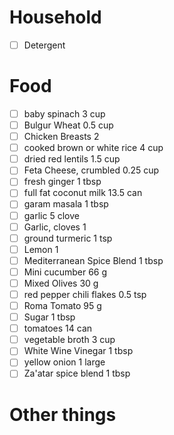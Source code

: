 # Household

- [ ] Detergent  

# Food
- [ ] baby spinach 3 cup
- [ ] Bulgur Wheat 0.5 cup
- [ ] Chicken Breasts 2 
- [ ] cooked brown or white rice 4 cup
- [ ] dried red lentils 1.5 cup
- [ ] Feta Cheese, crumbled 0.25 cup
- [ ] fresh ginger 1 tbsp
- [ ] full fat coconut milk 13.5 can
- [ ] garam masala 1 tbsp
- [ ] garlic 5 clove
- [ ] Garlic, cloves 1 
- [ ] ground turmeric 1 tsp
- [ ] Lemon 1 
- [ ] Mediterranean Spice Blend 1 tbsp
- [ ] Mini cucumber 66 g
- [ ] Mixed Olives 30 g
- [ ] red pepper chili flakes 0.5 tsp
- [ ] Roma Tomato 95 g
- [ ] Sugar 1 tbsp
- [ ] tomatoes 14 can
- [ ] vegetable broth 3 cup
- [ ] White Wine Vinegar 1 tbsp
- [ ] yellow onion 1 large
- [ ] Za'atar spice blend 1 tbsp
# Other things